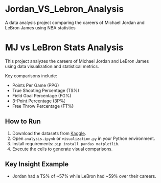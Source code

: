 # Jordan_VS_Lebron_Analysis
A data analysis project comparing the careers of Michael Jordan and LeBron James using NBA statistics

# MJ vs LeBron Stats Analysis

This project analyzes the careers of Michael Jordan and LeBron James using data visualization and statistical metrics. 

Key comparisons include:
- Points Per Game (PPG)
- True Shooting Percentage (TS%)
- Field Goal Percentage (FG%)
- 3-Point Percentage (3P%)
- Free Throw Percentage (FT%)

## How to Run
1. Download the datasets from [Kaggle](https://www.kaggle.com/).
2. Open `analysis.ipynb` or `visualization.py` in your Python environment.
3. Install requirements: `pip install pandas matplotlib`.
4. Execute the cells to generate visual comparisons.

## Key Insight Example
- Jordan had a TS% of ~57% while LeBron had ~59% over their careers.
